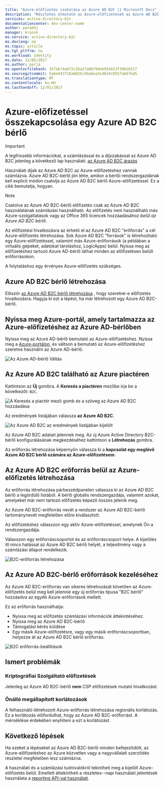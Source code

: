 ```yaml
---
title: "Azure-előfizetés csatolása az Azure AD B2C |} Microsoft Docs"
description: "Részletes útmutató az Azure-előfizetések az Azure AD B2C-bérlő számlázási engedélyezéséhez."
services: active-directory-b2c
documentationcenter: dev-center-name
author: parakhj
manager: krassk
ms.service: active-directory-b2c
ms.devlang: na
ms.topic: article
ms.tgt_pltfrm: na
ms.workload: identity
ms.date: 12/05/2017
ms.author: parja
ms.openlocfilehash: 35fab74abf2c2ba27a8bf99eb93eb53f39b26227
ms.sourcegitcommit: 5a6e943718a8d2bc5babea3cd624c0557ab67bd5
ms.translationtype: MT
ms.contentlocale: hu-HU
ms.lasthandoff: 12/01/2017
---
```

# <a name="linking-an-azure-subscription-to-an-azure-ad-b2c-tenant"></a>Azure-előfizetéssel összekapcsolása egy Azure AD B2C bérlő

> [!IMPORTANT]
> A legfrissebb információkat, a számlázással és a díjszabással az Azure AD B2C jelenleg a következő lap használati: [az Azure AD B2C árazás](https://azure.microsoft.com/pricing/details/active-directory-b2c/)

Használati díjak az Azure AD B2C az Azure-előfizetéshez vannak számlázva. Azure AD B2C-bérlő jön létre, amikor a bérlői rendszergazdának kell explicit módon csatolja az Azure AD B2C bérlő Azure-előfizetéssel. Ez a cikk bemutatja, hogyan.

> [!NOTE]
> Csatolva az Azure AD B2C-bérlő előfizetés csak az Azure AD B2C használatának számlázási használható. Az előfizetés nem használható más Azure-szolgáltatások vagy az Office 365 licencek hozzáadásához *belül az Azure AD B2C bérlő*.

 Az előfizetési hivatkozásra az érhető el az Azure AD B2C "erőforrás" a cél Azure-előfizetés létrehozása. Sok Azure AD B2C "források" is létrehozható egy Azure-előfizetéssel, valamint más Azure-erőforrások (a példában a virtuális gépeket, adatokat tároláshoz, LogicApps) belül. Nyissa meg az előfizetéshez tartozó Azure AD-bérlő láthat minden az előfizetésen belüli erőforrásokon.

A folytatáshoz egy érvényes Azure-előfizetés szükséges.

## <a name="create-an-azure-ad-b2c-tenant"></a>Azure AD B2C bérlő létrehozása

Először [az Azure AD B2C bérlő létrehozása](active-directory-b2c-get-started.md) , hogy szeretné-e előfizetés hivatkozásra. Hagyja ki ezt a lépést, ha már létrehozott egy Azure AD B2C-bérlő.

## <a name="open-azure-portal-in-the-azure-ad-tenant-that-shows-your-azure-subscription"></a>Nyissa meg Azure-portál, amely tartalmazza az Azure-előfizetéshez az Azure AD-bérlőben

Nyissa meg az Azure AD-bérlő bemutató az Azure-előfizetéshez. Nyissa meg a [Azure-portálon](https://portal.azure.com), és váltson a bemutató az Azure-előfizetéshez szeretne használni az Azure AD-bérlő.

![Az Azure AD-bérlő Váltás](./media/active-directory-b2c-how-to-enable-billing/SelectAzureADTenant.png)

## <a name="find-azure-ad-b2c-in-the-azure-marketplace"></a>Az Azure AD B2C található az Azure piactéren

Kattintson az **Új** gombra. A **Keresés a piactéren** mezőbe írja be a következőt: `B2C`.

![A Keresés a piactér mező gomb és a szöveg az Azure AD B2C hozzáadása](../../includes/media/active-directory-b2c-create-tenant/find-azure-ad-b2c.png)

Az eredmények listájában válassza **az Azure AD B2C**.

![Az Azure AD B2C az eredmények listájában kijelölt](../../includes/media/active-directory-b2c-create-tenant/find-azure-ad-b2c-result.png)

Az Azure AD B2C adatait jelennek meg. Az új Azure Active Directory B2C-bérlő konfigurálásának megkezdéséhez kattintson a **Létrehozás** gombra.

Az erőforrás létrehozása képernyőn válassza ki a **kapcsolat egy meglévő Azure AD B2C bérlő számára az Azure-előfizetésem**.

## <a name="create-an-azure-ad-b2c-resource-within-the-azure-subscription"></a>Az Azure AD B2C erőforrás belül az Azure-előfizetés létrehozása

Az erőforrás létrehozása párbeszédpanelen válassza ki az Azure AD B2C bérlő a legördülő listából. A bérlő globális rendszergazdája, valamint azokat, amelyeket már nem tartozó előfizetés képező összes jelenik meg.

Az Azure AD B2C-erőforrás nevét a rendszer az Azure AD B2C-bérlő tartománynevét megfelelően előre kiválasztott.

Az előfizetéshez válasszon egy aktív Azure-előfizetéssel, amelynek Ön a rendszergazdája.

Válasszon egy erőforráscsoportot és az erőforráscsoport helye. A kijelölés itt nincs hatással az Azure AD B2C bérlő helyét, a teljesítmény vagy a számlázási állapot rendelkezik.

![B2C-erőforrás létrehozása](./media/active-directory-b2c-how-to-enable-billing/createresourceb2c.png)

## <a name="manage-your-azure-ad-b2c-tenent-resources"></a>Az Azure AD B2C-bérlő erőforrások kezeléséhez

Az Azure AD B2C-erőforrás van sikeres létrehozását követően az Azure-előfizetés belül meg kell jelennie egy új erőforrás típusa "B2C bérlő" hozzáadva az egyéb Azure-erőforrások mellett.

Ez az erőforrás használhatja:

- Nyissa meg az előfizetés számlázási információk áttekintéséhez.
- Nyissa meg az Azure AD B2C-bérlő
- Támogatási kérés küldése
- Egy másik Azure-előfizetésre, vagy egy másik erőforráscsoportban, helyezze át az Azure AD B2C bérlő erőforrás.

![B2C erőforrás-beállítások](./media/active-directory-b2c-how-to-enable-billing/b2cresourcesettings.png)

## <a name="known-issues"></a>Ismert problémák

### <a name="csp-subscriptions"></a>Kriptográfiai Szolgáltató előfizetések

Jelenleg az Azure AD B2C-bérlő **nem** CSP előfizetések mutató hivatkozást.

### <a name="self-imposed-restrictions"></a>Önálló megállapított korlátozások

A felhasználó létrehozott Azure-erőforrás létrehozása regionális korlátozás. Ez a korlátozás előfordulhat, hogy az Azure AD B2C-erőforrást. A mérséklése érdekében enyhíteni a ezt a korlátozást.

## <a name="next-steps"></a>Következő lépések

Ha ezeket a lépéseket az Azure AD B2C-bérlő minden befejeződött, az Azure-előfizetéshez az Azure közvetlen vagy a nagyvállalati szerződés részletei megfelelően lesz számlázva.

A használati és a számlázási tudnivalókról tekintheti meg a kijelölt Azure-előfizetés belül. Emellett áttekintheti a részletes--napi használati jelentések használata a [reporting API-val használati](active-directory-b2c-reference-usage-reporting-api.md).
